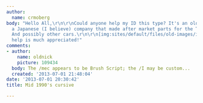 ```yaml
---
author:
  name: crmoberg
body: "Hello All,\r\n\r\nCould anyone help my ID this type? It's an old logo from
  a Japanese (I believe) company that made after market parts for the Toyota MR-2.
  And possibly other cars.\r\n\r\n[img:sites/default/files/old-images/iMec_4585.jpg]\r\n\r\nYour
  help is much appreciated!"
comments:
- author:
    name: oldnick
    picture: 109434
  body: The /mec appears to be Brush Script; the /I may be custom...
  created: '2013-07-01 21:48:04'
date: '2013-07-01 20:30:42'
title: Mid 1990's cursive

---
```

